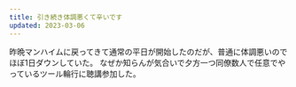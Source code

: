 ```yaml
---
title: 引き続き体調悪くて辛いです
updated: 2023-03-06
---
```


昨晩マンハイムに戻ってきて通常の平日が開始したのだが、普通に体調悪いのでほぼ1日ダウンしていた。
なぜか知らんが気合いで夕方一つ同僚数人で任意でやっているツール輪行に聴講参加した。
